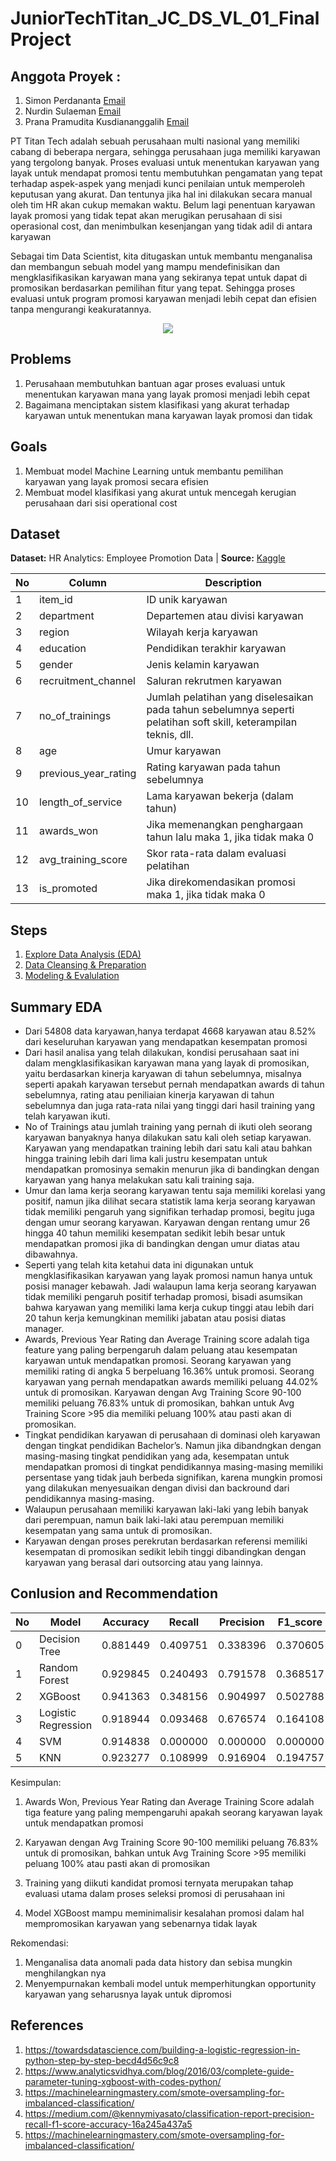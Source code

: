 # JuniorTechTitan_JC_DS_VL_01_FinalProject
## Anggota Proyek :
1. Simon Perdananta [Email](mailto:simonperdananta@gmail.com)
1. Nurdin Sulaeman [Email](mailto:nurdinsulaeman28@gmail.com)
1. Prana Pramudita Kusdiananggalih [Email](mailto:pranapramudita@gmail.com)

PT Titan Tech adalah sebuah perusahaan multi nasional yang memiliki cabang di beberapa nergara, sehingga perusahaan juga memiliki karyawan yang tergolong banyak. Proses evaluasi untuk menentukan karyawan yang layak untuk mendapat promosi tentu membutuhkan pengamatan yang tepat terhadap aspek-aspek yang menjadi kunci penilaian untuk memperoleh keputusan yang akurat. Dan tentunya jika hal ini dilakukan secara manual oleh tim HR akan cukup memakan waktu. Belum lagi penentuan karyawan layak promosi yang tidak tepat akan merugikan perusahaan di sisi operasional cost, dan menimbulkan kesenjangan yang tidak adil di antara karyawan

Sebagai tim Data Scientist, kita ditugaskan untuk membantu menganalisa dan membangun sebuah model yang mampu mendefinisikan dan mengklasifikasikan karyawan mana yang sekiranya tepat untuk dapat di promosikan berdasarkan pemilihan fitur yang tepat. Sehingga proses evaluasi untuk program promosi karyawan menjadi lebih cepat dan efisien tanpa mengurangi keakuratannya.

<p align="center">
<img src="https://st4.depositphotos.com/4230659/23629/v/600/depositphotos_236292080-stock-illustration-isometric-robot-analyzes-the-database.jpg"/>
</p>

## Problems
1. Perusahaan membutuhkan bantuan agar proses evaluasi untuk menentukan karyawan mana yang layak promosi menjadi lebih cepat
1. Bagaimana menciptakan sistem klasifikasi yang akurat terhadap karyawan untuk menentukan mana karyawan layak promosi dan tidak

## Goals
1. Membuat model Machine Learning untuk membantu pemilihan karyawan yang layak promosi secara efisien
1. Membuat model klasifikasi yang akurat untuk mencegah kerugian perusahaan dari sisi operational cost

## Dataset 
**Dataset:** HR Analytics: Employee Promotion Data | **Source:** [Kaggle](https://www.kaggle.com/arashnic/hr-ana)

| No | Column | Description |
| -- | ------ | ----------- |
| 1 | item_id | ID unik karyawan |
| 2 | department | Departemen atau divisi karyawan |
| 3 | region | Wilayah kerja karyawan |
| 4 | education | Pendidikan terakhir karyawan |
| 5 | gender | Jenis kelamin karyawan |
| 6 | recruitment_channel | Saluran rekrutmen karyawan |
| 7 | no_of_trainings | Jumlah pelatihan yang diselesaikan pada tahun sebelumnya seperti pelatihan soft skill, keterampilan teknis, dll. |
| 8 | age | Umur karyawan |
| 9 | previous_year_rating | Rating karyawan pada tahun sebelumnya  |
| 10 | length_of_service | Lama karyawan bekerja (dalam tahun) |
| 11 | awards_won | Jika memenangkan penghargaan tahun lalu maka 1, jika tidak maka 0 |
| 12 | avg_training_score | Skor rata-rata dalam evaluasi pelatihan |
| 13 | is_promoted | Jika direkomendasikan promosi maka 1, jika tidak maka 0 |

## Steps
1. [Explore Data Analysis (EDA)](https://github.com/PurwadhikaDev/JuniorTechTitan_JC_DS_VL_01_FinalProject/blob/master/FINAL%20PROJECT%20-%20Explore%20Data%20Analysis.ipynb)
2. [Data Cleansing & Preparation](https://github.com/PurwadhikaDev/JuniorTechTitan_JC_DS_VL_01_FinalProject/blob/master/FINAL%20PROJECT%20-%20Data_Cleansing___Preparation.ipynb)
3. [Modeling & Evalulation](https://github.com/PurwadhikaDev/JuniorTechTitan_JC_DS_VL_01_FinalProject/blob/master/FINAL%20PROJECT%20-%20ML%20Modeling%2C%20Evaluation.ipynb)

## Summary EDA
-	Dari 54808 data karyawan,hanya  terdapat 4668 karyawan atau 8.52% dari keseluruhan karyawan yang mendapatkan kesempatan promosi
-	Dari hasil analisa yang telah dilakukan, kondisi perusahaan saat ini dalam mengklasifikasikan karyawan mana yang layak di promosikan, yaitu berdasarkan kinerja karyawan di tahun sebelumnya, misalnya seperti apakah karyawan tersebut pernah mendapatkan awards di tahun sebelumnya, rating atau peniliaian kinerja karyawan di tahun sebelumnya dan juga rata-rata nilai yang tinggi dari hasil training yang telah karyawan ikuti.
- No of Trainings atau jumlah training yang pernah di ikuti oleh seorang karyawan banyaknya hanya dilakukan satu kali oleh setiap karyawan. Karyawan yang mendapatkan training lebih dari satu kali atau bahkan hingga training lebih dari lima kali justru kesempatan untuk mendapatkan promosinya semakin menurun jika di bandingkan dengan karyawan yang hanya melakukan satu kali training saja.
- Umur dan lama kerja seorang karyawan tentu saja memiliki korelasi yang positif, namun jika dilihat secara statistik lama kerja seorang karyawan tidak memiliki pengaruh yang signifikan terhadap promosi, begitu juga dengan umur seorang karyawan. Karyawan dengan rentang umur 26 hingga 40 tahun memiliki kesempatan sedikit lebih besar untuk mendapatkan promosi jika di bandingkan dengan umur diatas atau dibawahnya. 
- Seperti yang telah kita ketahui data ini digunakan untuk mengklasifikasikan karyawan yang layak promosi namun hanya untuk posisi manager kebawah. Jadi walaupun lama kerja seorang karyawan tidak memiliki pengaruh positif terhadap promosi, bisadi asumsikan bahwa karyawan yang memiliki lama kerja cukup tinggi atau lebih dari 20 tahun kerja kemungkinan memiliki jabatan atau posisi diatas manager.
- Awards, Previous Year Rating dan Average Training score adalah tiga feature yang paling berpengaruh dalam peluang atau kesempatan karyawan untuk mendapatkan promosi. Seorang karyawan yang memiliki rating di angka 5 berpeluang 16.36% untuk promosi. Seorang karyawan yang pernah mendapatkan awards memiliki peluang 44.02% untuk di promosikan. Karyawan dengan Avg Training Score 90-100 memiliki peluang 76.83% untuk di promosikan, bahkan untuk Avg Training Score >95 dia memiliki peluang 100% atau pasti akan di promosikan.
- Tingkat pendidikan karyawan di perusahaan di dominasi oleh karyawan dengan tingkat pendidikan Bachelor’s. Namun jika dibandngkan dengan masing-masing tingkat pendidikan yang ada, kesempatan untuk mendapatkan promosi di tingkat pendidikannya masing-masing memiliki persentase yang tidak jauh berbeda signifikan, karena mungkin promosi yang dilakukan menyesuaikan dengan divisi dan backround dari pendidikannya masing-masing.
- Walaupun perusahaan memiliki karyawan laki-laki yang lebih banyak dari perempuan, namun baik laki-laki atau perempuan memiliki kesempatan yang sama untuk di promosikan.
- Karyawan dengan proses perekrutan berdasarkan referensi memiliki kesempatan di promosikan sedikit lebih tinggi dibandingkan dengan karyawan yang berasal dari outsorcing atau yang lainnya.

## Conlusion and Recommendation
| No |	Model	| Accuracy | Recall	| Precision	| F1_score	| F1 Std |
| -- | ------ | ----------- | ------ | ------ | ------ | ------ |
| 0	| Decision Tree	| 0.881449	| 0.409751	| 0.338396	| 0.370605	| 0.009424 |
| 1	| Random Forest	| 0.929845	| 0.240493	| 0.791578	| 0.368517	| 0.013660 |
| 2	| XGBoost	| 0.941363	| 0.348156	| 0.904997	| 0.502788	| 0.012243 |
| 3	| Logistic Regression	| 0.918944	| 0.093468	| 0.676574	| 0.164108	| 0.014139 |
| 4	| SVM	| 0.914838	| 0.000000	| 0.000000	| 0.000000	| 0.000000 |
| 5	| KNN	| 0.923277	| 0.108999	| 0.916904	| 0.194757	| 0.011080 |

Kesimpulan:
1. Awards Won, Previous Year Rating dan Average Training Score adalah tiga feature yang paling mempengaruhi apakah seorang karyawan layak untuk mendapatkan promosi

2. Karyawan dengan Avg Training Score 90-100 memiliki peluang 76.83% untuk di promosikan, bahkan untuk Avg Training Score >95 memiliki peluang 100% atau pasti akan di promosikan

3. Training yang diikuti kandidat promosi ternyata merupakan tahap evaluasi utama dalam proses seleksi promosi di perusahaan ini

4. Model XGBoost mampu meminimalisir kesalahan promosi dalam hal mempromosikan karyawan yang sebenarnya tidak layak

Rekomendasi:
1. Menganalisa data anomali pada data history dan sebisa mungkin menghilangkan nya
2. Menyempurnakan kembali model untuk memperhitungkan opportunity karyawan yang seharusnya layak untuk dipromosi

## References
1. https://towardsdatascience.com/building-a-logistic-regression-in-python-step-by-step-becd4d56c9c8
2. https://www.analyticsvidhya.com/blog/2016/03/complete-guide-parameter-tuning-xgboost-with-codes-python/
3. https://machinelearningmastery.com/smote-oversampling-for-imbalanced-classification/
4. https://medium.com/@kennymiyasato/classification-report-precision-recall-f1-score-accuracy-16a245a437a5
5. https://machinelearningmastery.com/smote-oversampling-for-imbalanced-classification/
